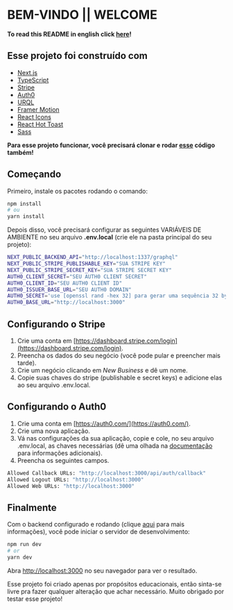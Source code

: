 # BEM-VINDO || WELCOME

**To read this README in english click [here](https://github.com/JoaoMuller99/FullStack-Ecommerce-Frontend)!**

## Esse projeto foi construído com

- [Next.js](https://nextjs.org/)
- [TypeScript](https://www.typescriptlang.org/)
- [Stripe](https://stripe.com/)
- [Auth0](https://auth0.com/)
- [URQL](https://www.npmjs.com/package/urql)
- [Framer Motion](https://www.framer.com/motion/)
- [React Icons](https://react-icons.github.io/react-icons/)
- [React Hot Toast](https://react-hot-toast.com/)
- [Sass](https://sass-lang.com/)

**Para esse projeto funcionar, você precisará clonar e rodar [esse](https://github.com/JoaoMuller99/FullStack-Ecommerce-Backend) código também!**

## Começando

Primeiro, instale os pacotes rodando o comando:

```bash
npm install
# ou
yarn install
```

Depois disso, você precisará configurar as seguintes VARIÁVEIS DE AMBIENTE no seu arquivo **.env.local** (crie ele na pasta principal do seu projeto):

```bash
NEXT_PUBLIC_BACKEND_API="http://localhost:1337/graphql"
NEXT_PUBLIC_STRIPE_PUBLISHABLE_KEY="SUA STRIPE KEY"
NEXT_PUBLIC_STRIPE_SECRET_KEY="SUA STRIPE SECRET KEY"
AUTH0_CLIENT_SECRET="SEU AUTH0 CLIENT SECRET"
AUTH0_CLIENT_ID="SEU AUTH0 CLIENT ID"
AUTH0_ISSUER_BASE_URL="SEU AUTH0 DOMAIN"
AUTH0_SECRET='use [openssl rand -hex 32] para gerar uma sequência 32 bytes'
AUTH0_BASE_URL="http://localhost:3000"
```

## Configurando o Stripe

1. Crie uma conta em [https://dashboard.stripe.com/login](https://dashboard.stripe.com/login).
2. Preencha os dados do seu negócio (você pode pular e preencher mais tarde).
3. Crie um negócio clicando em _New Business_ e dê um nome.
4. Copie suas chaves do stripe (publishable e secret keys) e adicione elas ao seu arquivo .env.local.

## Configurando o Auth0

1. Crie uma conta em [https://auth0.com/](https://auth0.com/).
2. Crie uma nova aplicação.
3. Vá nas configurações da sua aplicação, copie e cole, no seu arquivo .env.local, as chaves necessárias (dê uma olhada na [documentação](https://auth0.com/docs/quickstart/webapp/nextjs/interactive) para informações adicionais).
4. Preencha os seguintes campos.

```bash
Allowed Callback URLs: "http://localhost:3000/api/auth/callback"
Allowed Logout URLs: "http://localhost:3000"
Allowed Web URLs: "http://localhost:3000"
```

## Finalmente

Com o backend configurado e rodando (clique [aqui](https://github.com/JoaoMuller99/FullStack-Ecommerce-Backend) para mais informações), você pode iniciar o servidor de desenvolvimento:

```bash
npm run dev
# or
yarn dev
```

Abra [http://localhost:3000](http://localhost:3000) no seu navegador para ver o resultado.

Esse projeto foi criado apenas por propósitos educacionais, então sinta-se livre pra fazer qualquer alteração que achar necessário. Muito obrigado por testar esse projeto!
